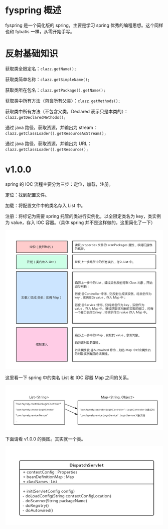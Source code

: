 # fyspring 概述

fyspring 是一个简化版的 spring，主要是学习 spring 优秀的编程思想。这个同样也和 fybatis 一样，从零开始手写。

# 反射基础知识

获取类全限定名：`clazz.getName();`

获取类简单名称：`clazz.getSimpleName();`

获取类所在包名：`clazz.getPackage().getName();`

获取类中所有方法（包含所有父类）：`clazz.getMethods();`

获取类中所有方法（不包含父类，Declared 表示只是本类的）：`clazz.getDeclaredMethods();`

通过 java 路径，获取资源，并输出为 stream：`clazz.getClassLoader().getResourceAsStream();`

通过 java 路径，获取资源，并输出为 URL：`clazz.getClassLoader().getResource();`

# v1.0.0

spring 的 IOC 流程主要分为三步：定位，加载，注册。

定位：找到配置文件。

加载：将配置文件中的类名存入 List 中。

注册：将标记为需要 spring 托管的类进行实例化，以全限定类名为 key，类实例为 value，存入 IOC 容器。（具体 spring 并不是这样做的，这里简化了一下）

![](https://github.com/NickFayne9/git-resource/blob/master/fyspring/customSpring1.png?raw=true)

这里看一下 spring 中的类名 List 和 IOC 容器 Map 之间的关系。

![](https://github.com/NickFayne9/git-resource/blob/master/fyspring/customSpringClassRelation%20.png?raw=true)

下面请看 v1.0.0 的类图。其实就一个类。

![](https://github.com/NickFayne9/git-resource/blob/master/fyspring/customSpringClass.png?raw=true)

